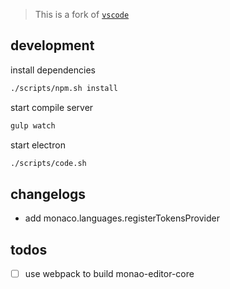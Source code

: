 > This is a fork of [`vscode`](https://github.com/microsoft/vscode)

## development

install dependencies
```bash
./scripts/npm.sh install
```

start compile server
```bash
gulp watch
```

start electron
```bash
./scripts/code.sh
```

## changelogs

- add monaco.languages.registerTokensProvider

## todos

- [ ] use webpack to build monao-editor-core